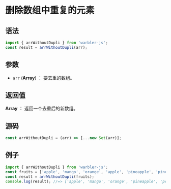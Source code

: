 # 删除数组中重复的元素

## 语法

```js
import { arrWithoutDupli } from 'warbler-js';
const result = arrWithoutDupli(arr);
```

## 参数

- `arr` (**Array**) ： 要去重的数组。

## 返回值

**Array** ： 返回一个去重后的新数组。

## 源码

```js
const arrWithoutDupli = (arr) => [...new Set(arr)];
```

## 例子

```js
import { arrWithoutDupli } from 'warbler-js';
const fruits = ['apple', 'mango', 'orange', 'apple', 'pineapple', 'pineapple', 'peach', 'mango'];
const result = arrWithoutDupli(fruits);
console.log(result); //=> ['apple', 'mango', 'orange', 'pineapple', 'peach']
```
